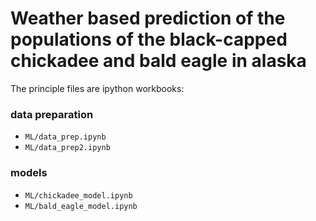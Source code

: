 # Weather based prediction of the populations of the black-capped chickadee and bald eagle in alaska

The principle files are ipython workbooks:

### data preparation

* `ML/data_prep.ipynb`
* `ML/data_prep2.ipynb`

### models

* `ML/chickadee_model.ipynb`
* `ML/bald_eagle_model.ipynb`

